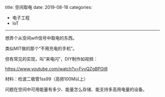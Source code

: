 title: 空间取电
date: 2019-08-18
categories:
- 电子工程
- IoT




---

想弄个从空间wifi信号中取电的东西。

类似MIT做的那个“不用充电的手机”。

但有常见的实现，叫“来电闪”，DIY制作如视频：

https://www.youtube.com/watch?v=FvvQZgBPGt8

材料：检波二极管1ss99（高频100M以上）

问题在空间中可用能量有多少、能量怎么存储、能支持多高用电量的设备。

